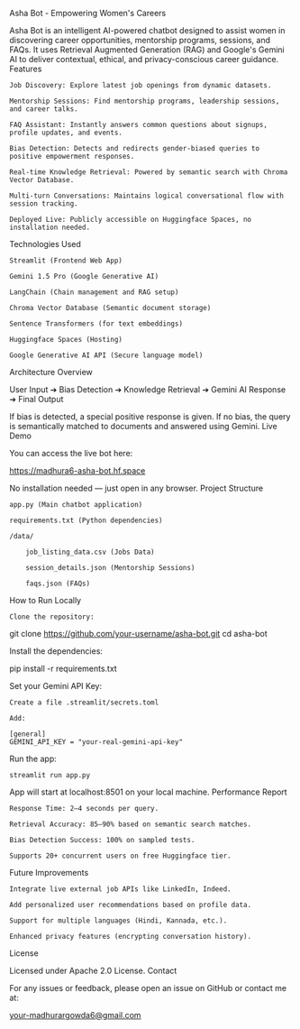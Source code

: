 Asha Bot - Empowering Women's Careers

Asha Bot is an intelligent AI-powered chatbot designed to assist women in discovering career opportunities, mentorship programs, sessions, and FAQs.
It uses Retrieval Augmented Generation (RAG) and Google's Gemini AI to deliver contextual, ethical, and privacy-conscious career guidance.
Features

    Job Discovery: Explore latest job openings from dynamic datasets.

    Mentorship Sessions: Find mentorship programs, leadership sessions, and career talks.

    FAQ Assistant: Instantly answers common questions about signups, profile updates, and events.

    Bias Detection: Detects and redirects gender-biased queries to positive empowerment responses.

    Real-time Knowledge Retrieval: Powered by semantic search with Chroma Vector Database.

    Multi-turn Conversations: Maintains logical conversational flow with session tracking.

    Deployed Live: Publicly accessible on Huggingface Spaces, no installation needed.

Technologies Used

    Streamlit (Frontend Web App)

    Gemini 1.5 Pro (Google Generative AI)

    LangChain (Chain management and RAG setup)

    Chroma Vector Database (Semantic document storage)

    Sentence Transformers (for text embeddings)

    Huggingface Spaces (Hosting)

    Google Generative AI API (Secure language model)

Architecture Overview

User Input ➔ Bias Detection ➔ Knowledge Retrieval ➔ Gemini AI Response ➔ Final Output

If bias is detected, a special positive response is given.
If no bias, the query is semantically matched to documents and answered using Gemini.
Live Demo

You can access the live bot here:

https://madhura6-asha-bot.hf.space

No installation needed — just open in any browser.
Project Structure

    app.py (Main chatbot application)

    requirements.txt (Python dependencies)

    /data/

        job_listing_data.csv (Jobs Data)

        session_details.json (Mentorship Sessions)

        faqs.json (FAQs)

How to Run Locally

    Clone the repository:

git clone https://github.com/your-username/asha-bot.git
cd asha-bot

Install the dependencies:

pip install -r requirements.txt

Set your Gemini API Key:

    Create a file .streamlit/secrets.toml

    Add:

    [general]
    GEMINI_API_KEY = "your-real-gemini-api-key"

Run the app:

    streamlit run app.py

App will start at localhost:8501 on your local machine.
Performance Report

    Response Time: 2–4 seconds per query.

    Retrieval Accuracy: 85–90% based on semantic search matches.

    Bias Detection Success: 100% on sampled tests.

    Supports 20+ concurrent users on free Huggingface tier.

Future Improvements

    Integrate live external job APIs like LinkedIn, Indeed.

    Add personalized user recommendations based on profile data.

    Support for multiple languages (Hindi, Kannada, etc.).

    Enhanced privacy features (encrypting conversation history).

License

Licensed under Apache 2.0 License.
Contact

For any issues or feedback, please open an issue on GitHub or contact me at:

your-madhurargowda6@gmail.com
